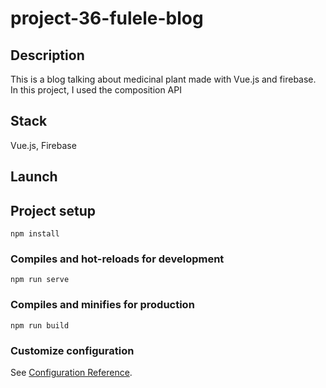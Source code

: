 # project-36-fulele-blog

## Description

This is a blog talking about medicinal plant made with Vue.js and firebase. In this project, I used the composition API

## Stack

Vue.js, Firebase

## Launch

## Project setup

```
npm install
```

### Compiles and hot-reloads for development

```
npm run serve
```

### Compiles and minifies for production

```
npm run build
```

### Customize configuration

See [Configuration Reference](https://cli.vuejs.org/config/).
